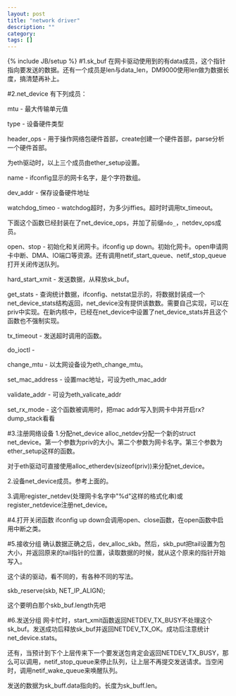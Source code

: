 ```yaml
---
layout: post
title: "network driver"
description: ""
category: 
tags: []
---
```

{% include JB/setup %}
#1.sk_buf
在网卡驱动使用到的有data成员，这个指针指向要发送的数据。还有一个成员是len与data_len，DM9000使用len做为数据长度，搞清楚再补上。

#2.net_device
有下列成员：

mtu - 最大传输单元值

type - 设备硬件类型

header_ops - 用于操作网络包硬件首部，create创建一个硬件首部，parse分析一个硬件首部。

为eth驱动时，以上三个成员由ether_setup设置。

name - ifconfig显示的网卡名字，是个字符数组。

dev_addr - 保存设备硬件地址

watchdog_timeo - watchdog超时，为多少jiffies。超时时调用tx_timeout。

下面这个函数已经封装在了net_device_ops，并加了前缀`ndo_`，netdev_ops成员。

open、stop - 初始化和关闭网卡。ifconfig up down。初始化网卡。open申请网卡中断、DMA、IO端口等资源。还有调用netif_start_queue、netif_stop_queue打开关闭传送队列。

hard_start_xmit - 发送数据，从释放sk_buf。

get_stats - 查询统计数据，ifconfig、netstat显示的，将数据封装成一个net_device_stats结构返回，net_device没有提供该数数。需要自己实现，可以在priv中实现。在新内核中，已经在net_device中设置了net_device_stats并且这个函数也不强制实现。

tx_timeout - 发送超时调用的函数。

do_ioctl - 

change_mtu - 以太网设备设为eth_change_mtu。

set_mac_address - 设置mac地址，可设为eth_mac_addr

validate_addr - 可设为eth_valicate_addr

set_rx_mode - 这个函数被调用时，把mac addr写入到网卡中并开启rx? dump_stack看看

#3.注册网络设备
1.分配net_device
alloc_netdev分配一个新的struct net_device。第一个参数为priv的大小。第二个参数为网卡名字。第三个参数为ether_setup这样的函数。

对于eth驱动可直接使用alloc_etherdev(sizeof(priv))来分配net_device。

2.设备net_device成员。参考上面的。

3.调用register_netdev(处理网卡名字中"%d"这样的格式化串)或register_netdevice注册net_device。

#4.打开关闭函数
ifconfig up down会调用open、close函数，在open函数中启用中断之类。

#5.接收分组
确认数据正确之后，dev_alloc_skb。然后，skb_put把tail设置为包大小，并返回原来的tail指针的位置，读取数据的时候，就从这个原来的指针开始写入。

这个读的驱动，看不同的，有各种不同的写法。

skb_reserve(skb, NET_IP_ALIGN);

这个要明白那个skb_buf.length先吧

#6.发送分组
网卡忙时，start_xmit函数返回NETDEV_TX_BUSY不处理这个sk_buf。发送成功后释放sk_buf并返回NETDEV_TX_OK。成功后注意统计net_device.stats。

还有，当预计到下个上层传来下一个要发送包肯定会返回NETDEV_TX_BUSY，那么可以调用，netif_stop_queue来停止队列，让上层不再提交发送请求。当空闲时，调用netif_wake_queue来唤醒队列。

发送的数据为sk_buff.data指向的。长度为sk_buff.len。


